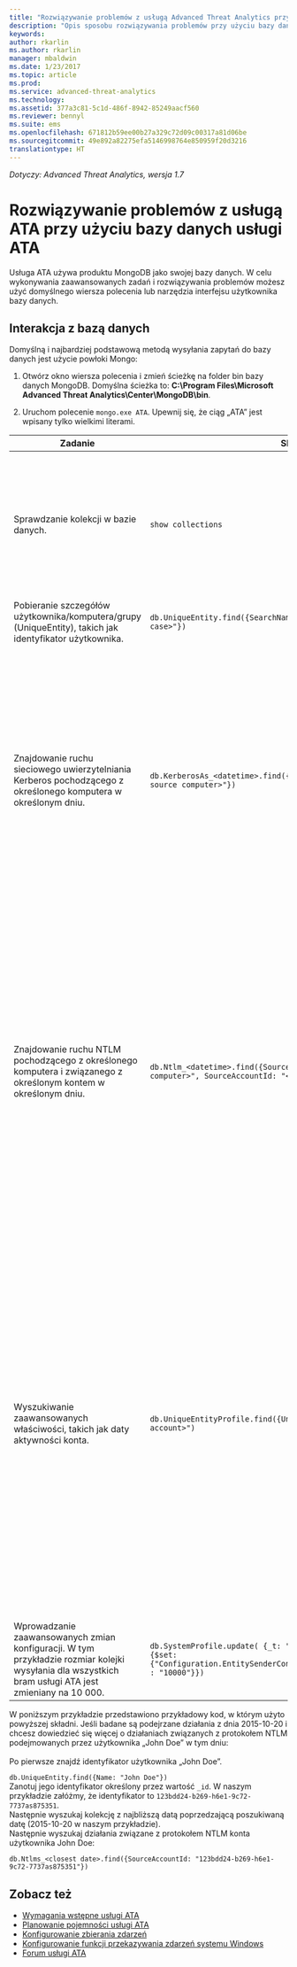 ```yaml
---
title: "Rozwiązywanie problemów z usługą Advanced Threat Analytics przy użyciu bazy danych | Dokumentacja firmy Microsoft"
description: "Opis sposobu rozwiązywania problemów przy użyciu bazy danych usługi ATA"
keywords: 
author: rkarlin
ms.author: rkarlin
manager: mbaldwin
ms.date: 1/23/2017
ms.topic: article
ms.prod: 
ms.service: advanced-threat-analytics
ms.technology: 
ms.assetid: 377a3c81-5c1d-486f-8942-85249aacf560
ms.reviewer: bennyl
ms.suite: ems
ms.openlocfilehash: 671812b59ee00b27a329c72d09c00317a81d06be
ms.sourcegitcommit: 49e892a82275efa5146998764e850959f20d3216
translationtype: HT
---
```

*Dotyczy: Advanced Threat Analytics, wersja 1.7*



# <a name="troubleshooting-ata-using-the-ata-database"></a>Rozwiązywanie problemów z usługą ATA przy użyciu bazy danych usługi ATA
Usługa ATA używa produktu MongoDB jako swojej bazy danych.
W celu wykonywania zaawansowanych zadań i rozwiązywania problemów możesz użyć domyślnego wiersza polecenia lub narzędzia interfejsu użytkownika bazy danych.

## <a name="interacting-with-the-database"></a>Interakcja z bazą danych
Domyślną i najbardziej podstawową metodą wysyłania zapytań do bazy danych jest użycie powłoki Mongo:

1.  Otwórz okno wiersza polecenia i zmień ścieżkę na folder bin bazy danych MongoDB. Domyślna ścieżka to: **C:\Program Files\Microsoft Advanced Threat Analytics\Center\MongoDB\bin**.

2.  Uruchom polecenie `mongo.exe ATA`. Upewnij się, że ciąg „ATA” jest wpisany tylko wielkimi literami.

|Zadanie|Składnia|Uwagi|
|-------------|----------|---------|
|Sprawdzanie kolekcji w bazie danych.|`show collections`|Użyteczne jako kompletny test umożliwiający sprawdzenie, czy ruch sieciowy jest zapisywany w bazie danych oraz czy zdarzenie 4776 jest odbierane przez usługę ATA.|
|Pobieranie szczegółów użytkownika/komputera/grupy (UniqueEntity), takich jak identyfikator użytkownika.|`db.UniqueEntity.find({SearchNames: "<name of entity in lower case>"})`||
|Znajdowanie ruchu sieciowego uwierzytelniania Kerberos pochodzącego z określonego komputera w określonym dniu.|`db.KerberosAs_<datetime>.find({SourceComputerId: "<Id of the source computer>"})`|Aby uzyskać wartość &lt;ID of the source computer&gt; (identyfikator komputera źródłowego), można wykonać zapytanie względem kolekcji UniqueEntity, jak pokazano w przykładzie.<br /><br />Każdy typ działania w sieci, na przykład uwierzytelnienia Kerberos, ma swoją własną kolekcję dla daty UTC.|
|Znajdowanie ruchu NTLM pochodzącego z określonego komputera i związanego z określonym kontem w określonym dniu.|`db.Ntlm_<datetime>.find({SourceComputerId: "<Id of the source computer>", SourceAccountId: "<Id of the account>"})`|Aby uzyskać wartość &lt;ID of the source computer&gt; (identyfikator komputera źródłowego) i &lt;ID of the account&gt; (identyfikator konta), można wykonać zapytanie względem kolekcji UniqueEntity, jak pokazano w przykładzie.<br /><br />Każdy typ działania w sieci, na przykład uwierzytelnienia NTLM, ma swoją własną kolekcję dla daty UTC.|
|Wyszukiwanie zaawansowanych właściwości, takich jak daty aktywności konta. |`db.UniqueEntityProfile.find({UniqueEntityId: "<Id of the account>")`|Aby uzyskać wartość &lt;ID of the account&gt; (identyfikator konta), można wykonać zapytanie względem kolekcji UniqueEntity, jak pokazano w przykładzie.<br>Nazwa właściwości zawierającej daty aktywności konta to „ActiveDates”. Na przykład konieczne może być ustalenie, czy konto było aktywne przez co najmniej 21 dni, aby można było uruchomić dla tego konta algorytm uczenia maszynowego umożliwiający rozpoznawanie nietypowego zachowania.|
|Wprowadzanie zaawansowanych zmian konfiguracji. W tym przykładzie rozmiar kolejki wysyłania dla wszystkich bram usługi ATA jest zmieniany na 10 000.|`db.SystemProfile.update( {_t: "GatewaySystemProfile"} ,`<br>`{$set:{"Configuration.EntitySenderConfiguration.EntityBatchBlockMaxSize" : "10000"}})`|`|

W poniższym przykładzie przedstawiono przykładowy kod, w którym użyto powyższej składni. Jeśli badane są podejrzane działania z dnia 2015-10-20 i chcesz dowiedzieć się więcej o działaniach związanych z protokołem NTLM podejmowanych przez użytkownika „John Doe” w tym dniu:<br /><br />Po pierwsze znajdź identyfikator użytkownika „John Doe”.

`db.UniqueEntity.find({Name: "John Doe"})`<br>Zanotuj jego identyfikator określony przez wartość `_id`. W naszym przykładzie załóżmy, że identyfikator to `123bdd24-b269-h6e1-9c72-7737as875351`.<br>Następnie wyszukaj kolekcję z najbliższą datą poprzedzającą poszukiwaną datę (2015-10-20 w naszym przykładzie).<br>Następnie wyszukaj działania związane z protokołem NTLM konta użytkownika John Doe: 

`db.Ntlms_<closest date>.find({SourceAccountId: "123bdd24-b269-h6e1-9c72-7737as875351"})`

## <a name="see-also"></a>Zobacz też
- [Wymagania wstępne usługi ATA](/advanced-threat-analytics/plan-design/ata-prerequisites)
- [Planowanie pojemności usługi ATA](/advanced-threat-analytics/plan-design/ata-capacity-planning)
- [Konfigurowanie zbierania zdarzeń](/advanced-threat-analytics/deploy-use/configure-event-collection)
- [Konfigurowanie funkcji przekazywania zdarzeń systemu Windows](/advanced-threat-analytics/deploy-use/configure-event-collection#configuring-windows-event-forwarding)
- [Forum usługi ATA](https://social.technet.microsoft.com/Forums/security/home?forum=mata)

